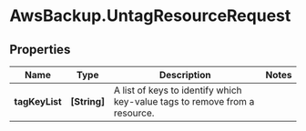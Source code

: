 # AwsBackup.UntagResourceRequest

## Properties

Name | Type | Description | Notes
------------ | ------------- | ------------- | -------------
**tagKeyList** | **[String]** | A list of keys to identify which key-value tags to remove from a resource. | 


